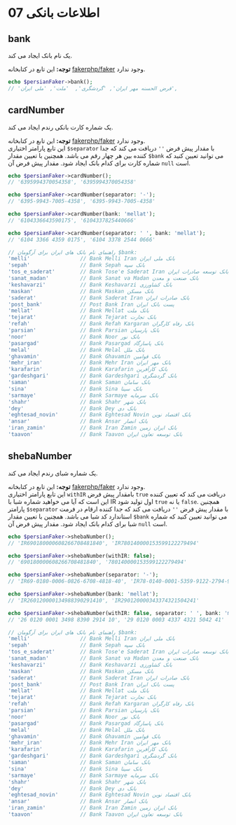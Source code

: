 # 07 اطلاعات بانکی

## bank

یک نام بانک ایجاد می کند.

**توجه:** این تابع در کتابخانه [fakerphp/faker](https://fakerphp.org/) وجود ندارد.

```php
echo $persianFaker->bank();
// 'قرض الحسنه مهر ایران', 'گردشگری',  'ملت', 'ملی ایران',
```

## cardNumber

یک شماره کارت بانکی رندم ایجاد می کند.

**توجه:** این تابع در کتابخانه [fakerphp/faker](https://fakerphp.org/) وجود ندارد.  
این تابع پارامتر اختیاری `$separator` با مقدار پیش فرض `''` دریافت می کند که جدا کننده بین هر چهار رقم می باشد. همچنین با تعیین مقدار `$bank` می توانید تعیین کنید که شماره کارت برای کدام بانک ایجاد شود. مقدار پیش فرض آن `null` است.

```php
echo $persianFaker->cardNumber();
// '6395994370054358', '6395994370054358'

echo $persianFaker->cardNumber(separator: '-');
// '6395-9943-7005-4358', '6395-9943-7005-4358'

echo $persianFaker->cardNumber(bank: 'mellat');
// '6104336643590175', '6104337825440666'

echo $persianFaker->cardNumber(separator: ' ', bank: 'mellat');
// '6104 3366 4359 0175', '6104 3378 2544 0666'

// راهنمای نام بانک های ایران برای آرگومان $bank:
'melli'                // Bank Melli Iran بانک ملی ایران
'sepah'                // Bank Sepah بانک سپه
'tos_e_saderat'        // Bank Tose'e Saderat Iran بانک توسعه صادرات ایران
'sanat_madan'          // Bank Sanat va Madan بانک صنعت و معدن
'keshavarzi'           // Bank Keshavarzi بانک کشاورزی
'maskan'               // Bank Maskan بانک مسکن
'saderat'              // Bank Saderat Iran بانک صادرات ایران
'post_bank'            // Post Bank Iran پست بانک ایران
'mellat'               // Bank Mellat بانک ملت
'tejarat'              // Bank Tejarat بانک تجارت
'refah'                // Bank Refah Kargaran بانک رفاه کارگران
'parsian'              // Bank Parsian بانک پارسیان
'noor'                 // Bank Noor بانک نور
'pasargad'             // Bank Pasargad بانک پاسارگاد
'melal'                // Bank Melal بانک ملل
'ghavamin'             // Bank Ghavamin بانک قوامین
'mehr_iran'            // Bank Mehr Iran بانک مهر ایران
'karafarin'            // Bank Karafarin بانک کارآفرین
'gardeshgari'          // Bank Gardeshgari بانک گردشگری
'saman'                // Bank Saman بانک سامان
'sina'                 // Bank Sina بانک سینا
'sarmaye'              // Bank Sarmaye بانک سرمایه
'shahr'                // Bank Shahr بانک شهر
'dey'                  // Bank Dey بانک دی
'eghtesad_novin'       // Bank Eghtesad Novin بانک اقتصاد نوین
'ansar'                // Bank Ansar بانک انصار
'iran_zamin'           // Bank Iran Zamin بانک ایران زمین
'taavon'               // Bank Taavon بانک توسعه تعاون ایران
```

## shebaNumber

یک شماره شبای رندم ایجاد می کند.

**توجه:** این تابع در کتابخانه [fakerphp/faker](https://fakerphp.org/) وجود ندارد.  
این تابع پارامتر اختیاری `withIR` بامقدار پیش فرض `true` دریافت می کند که تعیین کننده این است که آیا می خواهید شماره شبا با IR اول تولید شود `true` یا نه `false`. همچنین پارامتر `$separator` با مقدار پیش فرض `''` دریافت می کند که جدا کننده ارقام در فرمت استاندارد کد شبا می باشد. همچنین با تعیین مقدار `$bank` می توانید تعیین کنید که شماره شبا برای کدام بانک ایجاد شود. مقدار پیش فرض آن `null` است.

```php
echo $persianFaker->shebaNumber();
// 'IR690180000608266708481840', 'IR780140000153599122279494'

echo $persianFaker->shebaNumber(withIR: false);
// '690180000608266708481840', '780140000153599122279494'

echo $persianFaker->shebaNumber(separator: '-');
// 'IR69-0180-0006-0826-6708-4818-40', 'IR78-0140-0001-5359-9122-2794-94'

echo $persianFaker->shebaNumber(bank: 'mellat');
// 'IR260120000134988390291410', 'IR290120000343374321504241'

echo $persianFaker->shebaNumber(withIR: false, separator: ' ', bank: 'mellat');
// '26 0120 0001 3498 8390 2914 10', '29 0120 0003 4337 4321 5042 41'

// راهنمای نام بانک های ایران برای آرگومان $bank:
'melli'                // Bank Melli Iran بانک ملی ایران
'sepah'                // Bank Sepah بانک سپه
'tos_e_saderat'        // Bank Tose'e Saderat Iran بانک توسعه صادرات ایران
'sanat_madan'          // Bank Sanat va Madan بانک صنعت و معدن
'keshavarzi'           // Bank Keshavarzi بانک کشاورزی
'maskan'               // Bank Maskan بانک مسکن
'saderat'              // Bank Saderat Iran بانک صادرات ایران
'post_bank'            // Post Bank Iran پست بانک ایران
'mellat'               // Bank Mellat بانک ملت
'tejarat'              // Bank Tejarat بانک تجارت
'refah'                // Bank Refah Kargaran بانک رفاه کارگران
'parsian'              // Bank Parsian بانک پارسیان
'noor'                 // Bank Noor بانک نور
'pasargad'             // Bank Pasargad بانک پاسارگاد
'melal'                // Bank Melal بانک ملل
'ghavamin'             // Bank Ghavamin بانک قوامین
'mehr_iran'            // Bank Mehr Iran بانک مهر ایران
'karafarin'            // Bank Karafarin بانک کارآفرین
'gardeshgari'          // Bank Gardeshgari بانک گردشگری
'saman'                // Bank Saman بانک سامان
'sina'                 // Bank Sina بانک سینا
'sarmaye'              // Bank Sarmaye بانک سرمایه
'shahr'                // Bank Shahr بانک شهر
'dey'                  // Bank Dey بانک دی
'eghtesad_novin'       // Bank Eghtesad Novin بانک اقتصاد نوین
'ansar'                // Bank Ansar بانک انصار
'iran_zamin'           // Bank Iran Zamin بانک ایران زمین
'taavon'               // Bank Taavon بانک توسعه تعاون ایران
```
